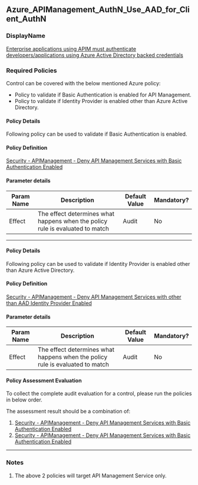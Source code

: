 ## Azure_APIManagement_AuthN_Use_AAD_for_Client_AuthN 

### DisplayName 
[Enterprise applications using APIM must authenticate developers/applications using Azure Active Directory backed credentials](../../../Control%20coverage/Feature/APIManagement.md#azure_apimanagement_authn_use_aad_for_client_authn)

### Required Policies
Control can be covered with the below mentioned Azure policy:
- Policy to validate if Basic Authentication is enabled for API Management.
- Policy to validate if Identity Provider is enabled other than Azure Active Directory.

#### Policy Details

Following policy can be used to validate if Basic Authentication is enabled.

#### Policy Definition
[Security - APIManagement - Deny API Management Services with Basic Authentication Enabled](Security%20-%20APIManagement%20-%20Deny%20API%20Management%20Services%20with%20Basic%20Authentication%20Enabled.json)

#### Parameter details
Param Name|Description|Default Value|Mandatory?
|----|----|----|----|
| Effect | The effect determines what happens when the policy rule is evaluated to match| Audit |No |

___ 


#### Policy Details

Following policy can be used to validate if Identity Provider is enabled other than Azure Active Directory.

#### Policy Definition

[Security - APIManagement - Deny API Management Services with other than AAD Identity Provider Enabled](Security%20-%20APIManagement%20-%20Deny%20API%20Management%20Services%20with%20other%20than%20AAD%20Identity%20Provider%20Enabled.json)

#### Parameter details
Param Name|Description|Default Value|Mandatory?
|----|----|----|----|
| Effect | The effect determines what happens when the policy rule is evaluated to match| Audit |No |


#### Policy Assessment Evaluation

To collect the complete audit evaluation for a control, please run the policies in below order.

The assessment result should be a combination of:

1. [Security - APIManagement - Deny API Management Services with Basic Authentication Enabled](Security%20-%20APIManagement%20-%20Deny%20API%20Management%20Services%20with%20Basic%20Authentication%20Enabled.json)
2. [Security - APIManagement - Deny API Management Services with Basic Authentication Enabled](Security%20-%20APIManagement%20-%20Deny%20API%20Management%20Services%20with%20Basic%20Authentication%20Enabled.json)

___ 


### Notes
1. The above 2 policies will target API Management Service only.








